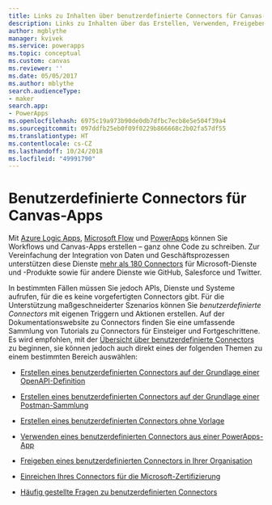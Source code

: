 ```yaml
---
title: Links zu Inhalten über benutzerdefinierte Connectors für Canvas-Apps | Microsoft-Dokumentation
description: Links zu Inhalten über das Erstellen, Verwenden, Freigeben und Zertifizieren benutzerdefinierter Connectors für Canvas-Apps in PowerApps
author: mgblythe
manager: kvivek
ms.service: powerapps
ms.topic: conceptual
ms.custom: canvas
ms.reviewer: ''
ms.date: 05/05/2017
ms.author: mblythe
search.audienceType:
- maker
search.app:
- PowerApps
ms.openlocfilehash: 6975c19a973b90de0db7dfbc7ecb8e5e504f39a4
ms.sourcegitcommit: 097ddfb25eb0f09f0229b866668c2b02fa57df55
ms.translationtype: HT
ms.contentlocale: cs-CZ
ms.lasthandoff: 10/24/2018
ms.locfileid: "49991790"
---
```

# <a name="custom-connectors-for-canvas-apps"></a>Benutzerdefinierte Connectors für Canvas-Apps

Mit [Azure Logic Apps](https://azure.microsoft.com/services/logic-apps), [Microsoft Flow](https://flow.microsoft.com) und [PowerApps](https://powerapps.microsoft.com) können Sie Workflows und Canvas-Apps erstellen – ganz ohne Code zu schreiben. Zur Vereinfachung der Integration von Daten und Geschäftsprozessen unterstützen diese Dienste [mehr als 180 Connectors](https://docs.microsoft.com/connectors/) für Microsoft-Dienste und -Produkte sowie für andere Dienste wie GitHub, Salesforce und Twitter.

In bestimmten Fällen müssen Sie jedoch APIs, Dienste und Systeme aufrufen, für die es keine vorgefertigten Connectors gibt. Für die Unterstützung maßgeschneiderter Szenarios können Sie *benutzerdefinierte Connectors* mit eigenen Triggern und Aktionen erstellen. Auf der Dokumentationswebsite zu Connectors finden Sie eine umfassende Sammlung von Tutorials zu Connectors für Einsteiger und Fortgeschrittene. Es wird empfohlen, mit der [Übersicht über benutzerdefinierte Connectors](https://docs.microsoft.com/connectors/custom-connectors/) zu beginnen, sie können jedoch auch direkt eines der folgenden Themen zu einem bestimmten Bereich auswählen:

* [Erstellen eines benutzerdefinierten Connectors auf der Grundlage einer OpenAPI-Definition](https://docs.microsoft.com/connectors/custom-connectors/define-openapi-definition)

* [Erstellen eines benutzerdefinierten Connectors auf der Grundlage einer Postman-Sammlung](https://docs.microsoft.com/connectors/custom-connectors/define-postman-collection)

* [Erstellen eines benutzerdefinierten Connectors ohne Vorlage](https://docs.microsoft.com/connectors/custom-connectors/define-blank)

* [Verwenden eines benutzerdefinierten Connectors aus einer PowerApps-App](https://docs.microsoft.com/connectors/custom-connectors/use-custom-connector-powerapps)

* [Freigeben eines benutzerdefinierten Connectors in Ihrer Organisation](https://docs.microsoft.com/connectors/custom-connectors/share)

* [Einreichen Ihres Connectors für die Microsoft-Zertifizierung](https://docs.microsoft.com/connectors/custom-connectors/submit-certification)

* [Häufig gestellte Fragen zu benutzerdefinierten Connectors](https://docs.microsoft.com/connectors/custom-connectors/faq)
